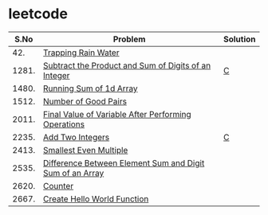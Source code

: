 # leetcode
|S.No|Problem|Solution|
|----|-------|--------|
|42.|[Trapping Rain Water](https://leetcode.com/problems/trapping-rain-water/)|
|1281.|[Subtract the Product and Sum of Digits of an Integer](https://leetcode.com/problems/subtract-the-product-and-sum-of-digits-of-an-integer/)|[C](https://github.com/DEEPADHARSHINI-633/leetcode/blob/main/Problems/Subtract%20the%20Product%20and%20Sum%20of%20Digits%20of%20an%20Integer)|
|1480.|[Running Sum of 1d Array](https://leetcode.com/problems/running-sum-of-1d-array/)|
|1512.|[Number of Good Pairs](https://leetcode.com/problems/number-of-good-pairs/)|
|2011.|[Final Value of Variable After Performing Operations](https://leetcode.com/problems/final-value-of-variable-after-performing-operations/)|
|2235.|[Add Two Integers](https://leetcode.com/problems/add-two-integers/)|[C](https://github.com/DEEPADHARSHINI-633/leetcode/blob/main/Problems/Add%20Two%20Integers)|
|2413.|[Smallest Even Multiple](https://leetcode.com/problems/smallest-even-multiple/)|
|2535.|[Difference Between Element Sum and Digit Sum of an Array](https://leetcode.com/problems/difference-between-element-sum-and-digit-sum-of-an-array/)|
|2620.|[Counter](https://leetcode.com/problems/counter/)|
|2667.|[Create Hello World Function](https://leetcode.com/problems/create-hello-world-function/)|










